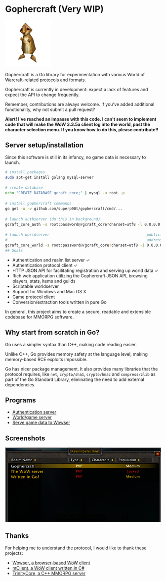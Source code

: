 # Gophercraft (Very WIP)

![gopher](gopher.png)

Gophercraft is a Go library for experimentation with various World of Warcraft-related protocols and formats.

Gophercraft is currently in development: expect a lack of features and expect the API to change frequently.

Remember, contributions are always welcome. If you've added additional functionality, why not submit a pull request?

**Alert! I've reached an impasse with this code. I can't seem to implement code that will make the WoW 3.3.5a client log into the world, past the character selection menu. If you know how to do this, please contribute!!**


## Server setup/installation

Since this software is still in its infancy, no game data is necessary to launch.

```bash
# install packages
sudo apt-get install golang mysql-server

# create database
echo "CREATE DATABASE gcraft_core;" | mysql -u root -p 

# install gophercraft commands
go get -u -v github.com/superp00t/gophercraft/cmd/...

# launch authserver (do this in background) 
gcraft_core_auth -s root:password@/gcraft_core?charset=utf8 -l 0.0.0.0:3724

# launch worldserver                                            publicly visible     listening address
#                                                               address
gcraft_core_world -s root:password@/gcraft_core?charset=utf8 -i 0.0.0.0:8085        -l 0.0.0.0:8085
## Goals
```

- Authentication and realm list server ✓
- Authentication protocol client ✓
- HTTP JSON API for facilitating registration and serving up world data ✓
- Rich web application utilizing the Gophercraft JSON API, browsing players, stats, items and guilds
- Scriptable worldserver 
- Support for Windows and Mac OS X
- Game protocol client
- Conversion/extraction tools written in pure Go

In general, this project aims to create a secure, readable and extensible codebase for MMORPG software.

## Why start from scratch in Go?

Go uses a simpler syntax than C++, making code reading easier.

Unlike C++, Go provides memory safety at the language level, making memory-based RCE exploits impossible.

Go has nicer package management. It also provides many libraries that the protocol requires, like `net`, `crypto/sha1`, `crypto/hmac` and `compress/zlib` as part of the Go Standard Library, eliminating the need to add external dependencies.

## Programs

- <a href="cmd/gcraft_core_auth">Authentication server</a>
- <a href="cmd/gcraft_core_world">World/game server</a>
- <a href="cmd/gcraft_wowser_pipeline">Serve game data to Wowser</a>

## Screenshots

![worldserverscreenshot](realmlist.png)

## Thanks

For helping me to understand the protocol, I would like to thank these projects:

- [Wowser, a browser-based WoW client](https://github.com/wowserhq/wowser)
- [mClient, a WoW client written in C#](https://github.com/justMaku/mClient)
- [TrinityCore, a C++ MMORPG server](https://github.com/TrinityCore/TrinityCore/)

